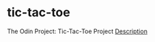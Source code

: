 # tic-tac-toe
The Odin Project: Tic-Tac-Toe Project [Description](https://www.theodinproject.com/lessons/ruby-tic-tac-toe)
